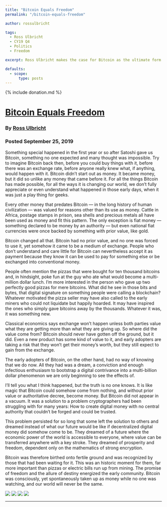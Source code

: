 ```yaml
---
title: "Bitcoin Equals Freedom"
permalink: "/bitcoin-equals-freedom" 

author: rossulbricht

tags:
  - Ross Ulbricht
  - CY19 Q4
  - Politics
  - Freedom

excerpt: Ross Ulbricht makes the case for Bitcoin as the ultimate form of freedom. Posted September 25, 2019

defaults:
  - scope:
      type: posts
---
```


{% include donation.md %}

# [Bitcoin Equals Freedom](https://medium.com/@RossUlbricht/bitcoin-equals-freedom-6c33986b4852)
### By [Ross Ulbricht](https://twitter.com/RealRossU)
### Posted September 25, 2019

Something special happened in the first year or so after Satoshi gave us Bitcoin, something no one expected and many thought was impossible. Try to imagine Bitcoin back then, before you could buy things with it, before there was an exchange rate, before anyone really knew what, if anything, would happen with it. Bitcoin didn’t start out as money. It became money, but it did so unlike any money that came before it. For all the things Bitcoin has made possible, for all the ways it is changing our world, we don’t fully appreciate or even understand what happened in those early days, when it was just a play thing for geeks.

Every other money that predates Bitcoin — in the long history of human civilization — was valued for reasons other than its use as money. Cattle in Africa, postage stamps in prison, sea shells and precious metals all have been used as money and fit this pattern. The only exception is fiat money — something declared to be money by an authority — but even national fiat currencies were once backed by something with prior value, like gold.

Bitcoin changed all that. Bitcoin had no prior value, and no one was forced to use it, yet somehow it came to be a medium of exchange. People who don’t understand and care little for Bitcoin can nevertheless accept it as payment because they know it can be used to pay for something else or be exchanged into conventional money.

People often mention the pizzas that were bought for ten thousand bitcoins and, in hindsight, poke fun at the guy who ate what would become a multi-million dollar lunch. I’m more interested in the person who gave up two perfectly good pizzas for mere bitcoins. What did he see in those bits and bytes, that digital signature on something people were calling a blockchain? Whatever motivated the pizza seller may have also called to the early miners who could not liquidate but happily hoarded. It may have inspired the ones who simply gave bitcoins away by the thousands. Whatever it was, it was something new.

Classical economics says exchange won’t happen unless both parties value what they are getting more than what they are giving up. So where did the value come from? Bitcoin should never have gotten off the ground, but it did. Even a new product has some kind of value to it, and early adopters are taking a risk that they won’t get their money’s worth, but they still expect to gain from the exchange.

The early adopters of Bitcoin, on the other hand, had no way of knowing that we do now. All they had was a dream, a conviction and enough infectious enthusiasm to bootstrap a digital contrivance into a multi-billion dollar phenomenon we are only beginning to see the effects of.

I’ll tell you what I think happened, but the truth is no one knows. It is like magic that Bitcoin could somehow come from nothing, and without prior value or authoritative decree, become money. But Bitcoin did not appear in a vacuum. It was a solution to a problem cryptographers had been struggling with for many years: How to create digital money with no central authority that couldn’t be forged and could be trusted.

This problem persisted for so long that some left the solution to others and dreamed instead of what our future would be like if decentralized digital money did somehow come to be. They dreamed of a future where the economic power of the world is accessible to everyone, where value can be transferred anywhere with a key stroke. They dreamed of prosperity and freedom, dependent only on the mathematics of strong encryption.

Bitcoin was therefore birthed onto fertile ground and was recognized by those that had been waiting for it. This was an historic moment for them, far more important than pizzas or electric bills run up from mining. The promise of freedom and the allure of destiny energized the early community. Bitcoin was consciously, yet spontaneously taken up as money while no one was watching, and our world will never be the same.

![](/assets/images/cy19/cy19m10/r1.png)
![](/assets/images/cy19/cy19m10/r2.png)
![](/assets/images/cy19/cy19m10/r3.png)
![](/assets/images/cy19/cy19m10/r4.png)

***
